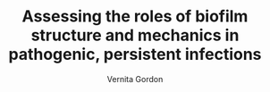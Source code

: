 ---
author: Vernita Gordon
funder: National Institutes of Health (US)
layout: grant
link:
- https://www.niaid.nih.gov//sites/default/files/1-R01-AI121500-01A1_Gordon_Application.pdf
- https://www.niaid.nih.gov//sites/default/files/1-R01-AI121500-01A1_Gordon_Summary-Statement.pdf
link_name:
- Proposal
- Summary Statement
program: R01
status: funded
title: Assessing the roles of biofilm structure and mechanics in pathogenic, persistent
  infections
year: 2017
---